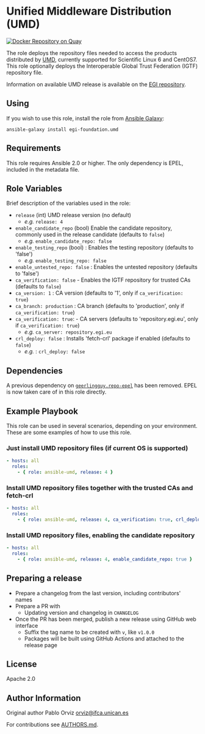 # Unified Middleware Distribution (UMD)

[![Docker Repository on Quay](https://quay.io/repository/egi/umd4/status "Docker Repository on Quay")](https://quay.io/repository/egi/umd4)

The role deploys the repository files needed to access the products distributed
by [UMD](https://go.egi.eu/umd), currently supported for Scientific Linux 6 and
CentOS7. This role optionally deploys the Interoperable Global Trust Federation
(IGTF) repository file.

Information on available UMD release is available on the
[EGI repository](https://repository.egi.eu/).

## Using

If you wish to use this role, install the role from
[Ansible Galaxy](https://galaxy.ansible.com/EGI-Foundation/umd):

```
ansible-galaxy install egi-foundation.umd
```

## Requirements

This role requires Ansible 2.0 or higher. The only dependency is EPEL, included
in the metadata file.

## Role Variables

Brief description of the variables used in the role:

- `release` (int) UMD release version (no default)
  - _e.g._ `release: 4`
- `enable_candidate_repo` (bool) Enable the candidate repository, commonly used
  in the release candidate (defaults to `false`)
  - _e.g._ `enable_candidate_repo: false`
- `enable_testing_repo` (bool) : Enables the testing repository (defaults to
  'false')
  - _e.g._ `enable_testing_repo: false`
- `enable_untested_repo: false` : Enables the untested repository (defaults to
  'false')
- `ca_verification: false` - Enables the IGTF repository for trusted CAs
  (defaults to `false`)
- `ca_version: 1` : CA version (defaults to '1', only if
  `ca_verification: true`)
- `ca_branch: production` : CA branch (defaults to 'production', only if
  `ca_verification: true`)
- `ca_verification: true`: - CA servers (defaults to 'repository.egi.eu', only
  if `ca_verification: true`)
  - _e.g._ `ca_server: repository.egi.eu`
- `crl_deploy: false` : Installs 'fetch-crl' package if enabled (defaults to
  `false`)
  - _e.g._ : `crl_deploy: false`

## Dependencies

A previous dependency on
[`geerlingguy.repo-epel`](https://galaxy.ansible.com/geerlingguy/repo-epel) has
been removed. EPEL is now taken care of in this role directly.

## Example Playbook

This role can be used in several scenarios, depending on your environment. These
are some examples of how to use this role.

### Just install UMD repository files (if current OS is supported)

```yaml
- hosts: all
  roles:
    - { role: ansible-umd, release: 4 }
```

### Install UMD repository files together with the trusted CAs and fetch-crl

```yaml
- hosts: all
  roles:
    - { role: ansible-umd, release: 4, ca_verification: true, crl_deploy: true }
```

### Install UMD repository files, enabling the candidate repository

```yaml
- hosts: all
  roles:
    - { role: ansible-umd, release: 4, enable_candidate_repo: true }
```

## Preparing a release

- Prepare a changelog from the last version, including contributors' names
- Prepare a PR with
  - Updating version and changelog in `CHANGELOG`
- Once the PR has been merged, publish a new release using GitHub web interface
  - Suffix the tag name to be created with `v`, like `v1.0.0`
  - Packages will be built using GitHub Actions and attached to the release page

## License

Apache 2.0

## Author Information

Original author Pablo Orviz <orviz@ifca.unican.es>

For contributions see [AUTHORS.md](AUTHORS.md).
